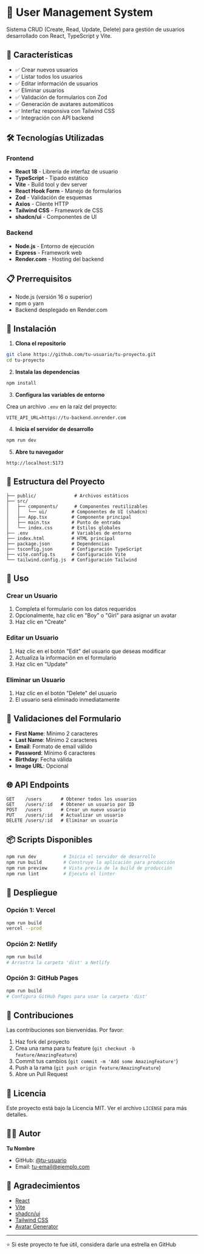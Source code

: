 # 👥 User Management System

Sistema CRUD (Create, Read, Update, Delete) para gestión de usuarios desarrollado con React, TypeScript y Vite.

## 🚀 Características

- ✅ Crear nuevos usuarios
- ✅ Listar todos los usuarios
- ✅ Editar información de usuarios
- ✅ Eliminar usuarios
- ✅ Validación de formularios con Zod
- ✅ Generación de avatares automáticos
- ✅ Interfaz responsiva con Tailwind CSS
- ✅ Integración con API backend

## 🛠️ Tecnologías Utilizadas

### Frontend
- **React 18** - Librería de interfaz de usuario
- **TypeScript** - Tipado estático
- **Vite** - Build tool y dev server
- **React Hook Form** - Manejo de formularios
- **Zod** - Validación de esquemas
- **Axios** - Cliente HTTP
- **Tailwind CSS** - Framework de CSS
- **shadcn/ui** - Componentes de UI

### Backend
- **Node.js** - Entorno de ejecución
- **Express** - Framework web
- **Render.com** - Hosting del backend

## 📋 Prerrequisitos

- Node.js (versión 16 o superior)
- npm o yarn
- Backend desplegado en Render.com

## 🔧 Instalación

1. **Clona el repositorio**
```bash
git clone https://github.com/tu-usuario/tu-proyecto.git
cd tu-proyecto
```

2. **Instala las dependencias**
```bash
npm install
```

3. **Configura las variables de entorno**

Crea un archivo `.env` en la raíz del proyecto:
```env
VITE_API_URL=https://tu-backend.onrender.com
```

4. **Inicia el servidor de desarrollo**
```bash
npm run dev
```

5. **Abre tu navegador**
```
http://localhost:5173
```

## 📁 Estructura del Proyecto

```
├── public/              # Archivos estáticos
├── src/
│   ├── components/      # Componentes reutilizables
│   │   └── ui/         # Componentes de UI (shadcn)
│   ├── App.tsx         # Componente principal
│   ├── main.tsx        # Punto de entrada
│   └── index.css       # Estilos globales
├── .env                # Variables de entorno
├── index.html          # HTML principal
├── package.json        # Dependencias
├── tsconfig.json       # Configuración TypeScript
├── vite.config.ts      # Configuración Vite
└── tailwind.config.js  # Configuración Tailwind
```

## 🎯 Uso

### Crear un Usuario
1. Completa el formulario con los datos requeridos
2. Opcionalmente, haz clic en "Boy" o "Girl" para asignar un avatar
3. Haz clic en "Create"

### Editar un Usuario
1. Haz clic en el botón "Edit" del usuario que deseas modificar
2. Actualiza la información en el formulario
3. Haz clic en "Update"

### Eliminar un Usuario
1. Haz clic en el botón "Delete" del usuario
2. El usuario será eliminado inmediatamente

## 🔑 Validaciones del Formulario

- **First Name**: Mínimo 2 caracteres
- **Last Name**: Mínimo 2 caracteres
- **Email**: Formato de email válido
- **Password**: Mínimo 6 caracteres
- **Birthday**: Fecha válida
- **Image URL**: Opcional

## 🌐 API Endpoints

```
GET    /users       # Obtener todos los usuarios
GET    /users/:id   # Obtener un usuario por ID
POST   /users       # Crear un nuevo usuario
PUT    /users/:id   # Actualizar un usuario
DELETE /users/:id   # Eliminar un usuario
```

## 📦 Scripts Disponibles

```bash
npm run dev          # Inicia el servidor de desarrollo
npm run build        # Construye la aplicación para producción
npm run preview      # Vista previa de la build de producción
npm run lint         # Ejecuta el linter
```

## 🚀 Despliegue

### Opción 1: Vercel
```bash
npm run build
vercel --prod
```

### Opción 2: Netlify
```bash
npm run build
# Arrastra la carpeta 'dist' a Netlify
```

### Opción 3: GitHub Pages
```bash
npm run build
# Configura GitHub Pages para usar la carpeta 'dist'
```

## 🤝 Contribuciones

Las contribuciones son bienvenidas. Por favor:

1. Haz fork del proyecto
2. Crea una rama para tu feature (`git checkout -b feature/AmazingFeature`)
3. Commit tus cambios (`git commit -m 'Add some AmazingFeature'`)
4. Push a la rama (`git push origin feature/AmazingFeature`)
5. Abre un Pull Request

## 📝 Licencia

Este proyecto está bajo la Licencia MIT. Ver el archivo `LICENSE` para más detalles.

## 👨‍💻 Autor

**Tu Nombre**
- GitHub: [@tu-usuario](https://github.com/tu-usuario)
- Email: tu-email@ejemplo.com

## 🙏 Agradecimientos

- [React](https://react.dev/)
- [Vite](https://vitejs.dev/)
- [shadcn/ui](https://ui.shadcn.com/)
- [Tailwind CSS](https://tailwindcss.com/)
- [Avatar Generator](https://avatar.iran.liara.run/)

---

⭐️ Si este proyecto te fue útil, considera darle una estrella en GitHub
